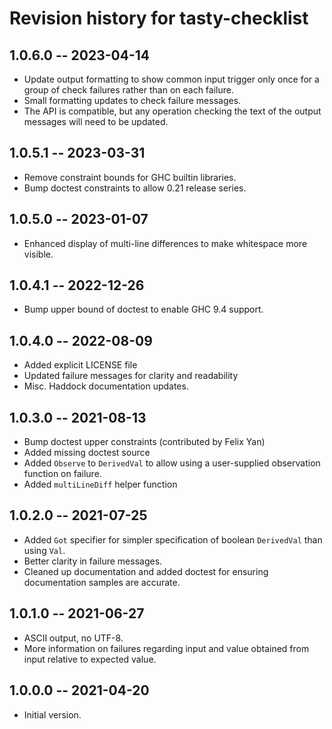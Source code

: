 # Revision history for tasty-checklist

## 1.0.6.0 -- 2023-04-14
  * Update output formatting to show common input trigger only once for a group
    of check failures rather than on each failure.
  * Small formatting updates to check failure messages.
  * The API is compatible, but any operation checking the text of the output
    messages will need to be updated.

## 1.0.5.1 -- 2023-03-31

  * Remove constraint bounds for GHC builtin libraries.
  * Bump doctest constraints to allow 0.21 release series.

## 1.0.5.0 -- 2023-01-07

  * Enhanced display of multi-line differences to make whitespace more visible.

## 1.0.4.1 -- 2022-12-26

  * Bump upper bound of doctest to enable GHC 9.4 support.

## 1.0.4.0 -- 2022-08-09
  * Added explicit LICENSE file
  * Updated failure messages for clarity and readability
  * Misc. Haddock documentation updates.

## 1.0.3.0 -- 2021-08-13
  * Bump doctest upper constraints (contributed by Felix Yan)
  * Added missing doctest source
  * Added `Observe` to `DerivedVal` to allow using a user-supplied
    observation function on failure.
  * Added `multiLineDiff` helper function

## 1.0.2.0 -- 2021-07-25
  * Added `Got` specifier for simpler specification of boolean
    `DerivedVal` than using `Val`.
  * Better clarity in failure messages.
  * Cleaned up documentation and added doctest for ensuring
    documentation samples are accurate.

## 1.0.1.0 -- 2021-06-27

* ASCII output, no UTF-8.
* More information on failures regarding input and value obtained from
  input relative to expected value.

## 1.0.0.0 -- 2021-04-20

* Initial version.
